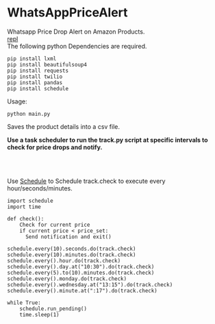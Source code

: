 # WhatsAppPriceAlert
Whatsapp Price Drop Alert on Amazon Products.
<br/>
[repl](https://repl.it/@Stan69/WhatsAppPriceNotifier)
<br/>
 The following python Dependencies are required.
```
pip install lxml
pip install beautifulsoup4
pip install requests
pip install twilio
pip install pandas
pip install schedule
```

 Usage:
```
python main.py
```
Saves the product details into a csv file.

<b>
Use a task scheduler to run the track.py script at specific intervals to check for price drops and notify.
</b>

<br><br>

Use [Schedule](https://pypi.org/project/schedule/) to Schedule track.check to execute every hour/seconds/minutes.
```
import schedule
import time

def check():
    Check for current price
    if current price < price_set:
      Send notification and exit()

schedule.every(10).seconds.do(track.check)
schedule.every(10).minutes.do(track.check)
schedule.every().hour.do(track.check)
schedule.every().day.at("10:30").do(track.check)
schedule.every(5).to(10).minutes.do(track.check)
schedule.every().monday.do(track.check)
schedule.every().wednesday.at("13:15").do(track.check)
schedule.every().minute.at(":17").do(track.check)

while True:
    schedule.run_pending()
    time.sleep(1)
```
